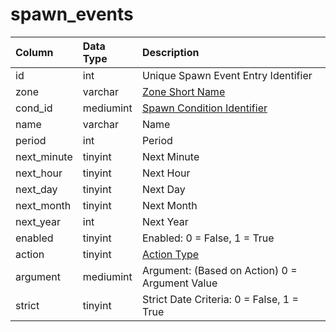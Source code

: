 # spawn\_events

| Column | Data Type | Description |
| :--- | :--- | :--- |
| id | int | Unique Spawn Event Entry Identifier |
| zone | varchar | [Zone Short Name](https://eqemu.gitbook.io/server/categories/zones/zone-list) |
| cond\_id | mediumint | [Spawn Condition Identifier](spawn_conditions.md) |
| name | varchar | Name |
| period | int | Period |
| next\_minute | tinyint | Next Minute |
| next\_hour | tinyint | Next Hour |
| next\_day | tinyint | Next Day |
| next\_month | tinyint | Next Month |
| next\_year | int | Next Year |
| enabled | tinyint | Enabled: 0 = False, 1 = True |
| action | tinyint | [Action Type](https://eqemu.gitbook.io/server/categories/npc/spawns/action-types) |
| argument | mediumint | Argument: \(Based on Action\) 0 = Argument Value |
| strict | tinyint | Strict Date Criteria: 0 = False, 1 = True |

